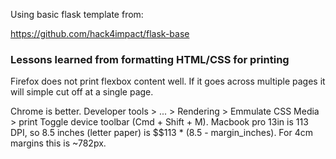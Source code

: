 Using basic flask template from:

<https://github.com/hack4impact/flask-base>


### Lessons learned from formatting HTML/CSS for printing

Firefox does not print flexbox content well. If it goes across multiple pages it will simple cut off at a single page.

Chrome is better. Developer tools > ... > Rendering > Emmulate CSS Media > print
Toggle device toolbar (Cmd + Shift + M). Macbook pro 13in is 113 DPI, so 8.5 inches (letter paper) is $$113 * (8.5 - margin_inches). For 4cm margins this is ~782px.
